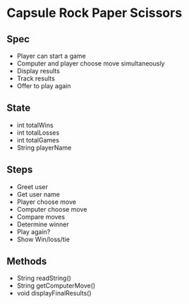# Capsule Rock Paper Scissors

## Spec

- Player can start a game
- Computer and player choose move simultaneously 
- Display results
- Track results
- Offer to play again

## State

- int totalWins
- int totalLosses
- int totalGames  
- String playerName

## Steps

- Greet user
- Get user name
- Player choose move
- Computer choose move
- Compare moves
- Determine winner
- Play again?
- Show Win/loss/tie

## Methods

- String readString()
- String getComputerMove()  
- void displayFinalResults()
